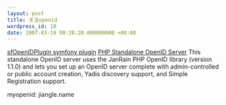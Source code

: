 ```yaml
---
layout: post
title: 关注openid
wordpress_id: 18
date: 2007-03-19 00:28:20.000000000 +08:00
---
```

<a href="http://www.symfony-project.com/trac/wiki/sfOpenIDPlugin">sfOpenIDPlugin symfony plugin</a>
<a href="http://www.openidenabled.com/openid/php-standalone-openid-server/">PHP Standalone OpenID Server</a>
This standalone OpenID server uses the JanRain PHP OpenID library (version 1.1.0) and lets you set up an OpenID server complete with admin-controlled or public account creation, Yadis discovery support, and Simple Registration support.

myopenid:
jiangle.name
